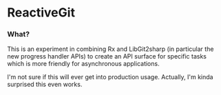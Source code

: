 ReactiveGit
===========

### What?

This is an experiment in combining Rx and LibGit2sharp (in particular the new progress handler APIs) to create an API surface for specific tasks which is more friendly for asynchronous applications.

I'm not sure if this will ever get into production usage. Actually, I'm kinda surprised this even works.
